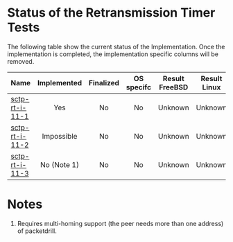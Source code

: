 # Status of the Retransmission Timer Tests

The following table show the current status of the Implementation. Once the implementation is completed, the implementation specific columns will be removed.

| Name                                | Implemented | Finalized | OS specifc | Result FreeBSD | Result Linux |
|:------------------------------------|:-----------:|:---------:|:----------:|:--------------:|:------------:|
|[sctp-rt-i-11-1](sctp-rt-i-11-1.pkt) | Yes         | No        | No         | Unknown        | Unknown      |
|[sctp-rt-i-11-2](sctp-rt-i-11-2.pkt) | Impossible  | No        | No         | Unknown        | Unknown      |
|[sctp-rt-i-11-3](sctp-rt-i-11-3.pkt) | No (Note 1) | No        | No         | Unknown        | Unknown      |

# Notes
1. Requires multi-homing support (the peer needs more than one address) of packetdrill.
